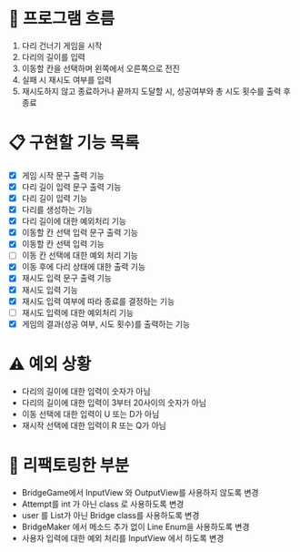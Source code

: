 # 🌊 프로그램 흐름
1. 다리 건너기 게임을 시작
2. 다리의 길이를 입력
3. 이동할 칸을 선택하며 왼쪽에서 오른쪽으로 전진
4. 실패 시 재시도 여부를 입력
5. 재시도하지 않고 종료하거나 끝까지 도달할 시, 성공여부와 총 시도 횟수를 출력 후 종료

# 📋 구현할 기능 목록
- [X] 게임 시작 문구 출력 기능
- [X] 다리 길이 입력 문구 출력 기능
- [X] 다리 길이 입력 기능
- [X] 다리를 생성하는 기능
- [X] 다리 길이에 대한 예외처리 기능
- [X] 이동할 칸 선택 입력 문구 출력 기능
- [X] 이동할 칸 선택 입력 기능
- [ ] 이동 칸 선택에 대한 예외 처리 기능
- [X] 이동 후에 다리 상태에 대한 출력 기능
- [X] 재시도 입력 문구 출력 기능
- [X] 재시도 입력 기능
- [X] 재시도 입력 여부에 따라 종료를 결정하는 기능
- [ ] 재시도 입력에 대한 예외처리 기능
- [X] 게임의 결과(성공 여부, 시도 횟수)를 출력하는 기능

# ⚠️ 예외 상황
- 다리의 길이에 대한 입력이 숫자가 아님
- 다리의 길이에 대한 입력이 3부터 20사이의 숫자가 아님
- 이동 선택에 대한 입력이 U 또는 D가 아님
- 재시작 선택에 대한 입력이 R 또는 Q가 아님

# 🔧 리팩토링한 부분
- BridgeGame에서 InputView 와 OutputView를 사용하지 않도록 변경
- Attempt를 int 가 아닌 class 로 사용하도록 변경
- user 를 List가 아닌 Bridge class를 사용하도록 변경
- BridgeMaker 에서 메소드 추가 없이 Line Enum을 사용하도록 변경
- 사용자 입력에 대한 예외 처리를 InputView 에서 하도록 변경